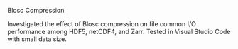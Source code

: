 Blosc Compression

Investigated the effect of Blosc compression on file common I/O performance among HDF5, netCDF4, and Zarr.
Tested in Visual Studio Code with small data size.
